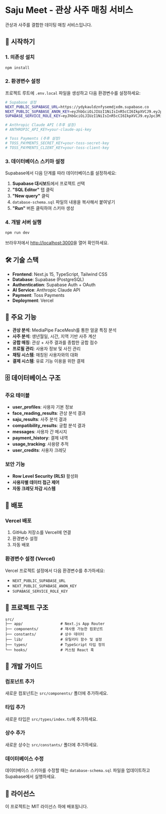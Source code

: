 # Saju Meet - 관상 사주 매칭 서비스

관상과 사주를 결합한 데이팅 매칭 서비스입니다.

## 🚀 시작하기

### 1. 의존성 설치
```bash
npm install
```

### 2. 환경변수 설정
프로젝트 루트에 `.env.local` 파일을 생성하고 다음 환경변수를 설정하세요:

```bash
# Supabase 설정
NEXT_PUBLIC_SUPABASE_URL=https://ydykauldznfysemdjxdm.supabase.co
NEXT_PUBLIC_SUPABASE_ANON_KEY=eyJhbGciOiJIUzI1NiIsInR5cCI6IkpXVCJ9.eyJpc3MiOiJzdXBhYmFzZSIsInJlZiI6InlkeWthdWxkem5meXNlbWRqeGRtIiwicm9sZSI6ImFub24iLCJpYXQiOjE3NTU3Mzk2MDksImV4cCI6MjA3MTMxNTYwOX0.cdQAFJA827Eiqlz7yH5Y54iBzkvGDsSS0G7ezCGpDTc
SUPABASE_SERVICE_ROLE_KEY=eyJhbGciOiJIUzI1NiIsInR5cCI6IkpXVCJ9.eyJpc3MiOiJzdXBhYmFzZSIsInJlZiI6InlkeWthdWxkem5meXNlbWRqeGRtIiwicm9sZSI6InNlcnZpY2Vfcm9sZSIsImlhdCI6MTc1NTczOTYwOSwiZXhwIjoyMDcxMzE1NjA5fQ.6JZFzYYBb_YA2yPB6wm5SZpgl75J_4K9gYV86fj0ck0

# Anthropic Claude API (추후 설정)
# ANTHROPIC_API_KEY=your-claude-api-key

# Toss Payments (추후 설정)
# TOSS_PAYMENTS_SECRET_KEY=your-toss-secret-key
# TOSS_PAYMENTS_CLIENT_KEY=your-toss-client-key
```

### 3. 데이터베이스 스키마 설정
Supabase에서 다음 단계를 따라 데이터베이스를 설정하세요:

1. **Supabase 대시보드**에서 프로젝트 선택
2. **"SQL Editor"** 탭 클릭
3. **"New query"** 클릭
4. `database-schema.sql` 파일의 내용을 복사해서 붙여넣기
5. **"Run"** 버튼 클릭하여 스키마 생성

### 4. 개발 서버 실행
```bash
npm run dev
```

브라우저에서 [http://localhost:3000](http://localhost:3000)을 열어 확인하세요.

## 🛠️ 기술 스택

- **Frontend**: Next.js 15, TypeScript, Tailwind CSS
- **Database**: Supabase (PostgreSQL)
- **Authentication**: Supabase Auth + OAuth
- **AI Service**: Anthropic Claude API
- **Payment**: Toss Payments
- **Deployment**: Vercel

## 📱 주요 기능

- **관상 분석**: MediaPipe FaceMesh를 통한 얼굴 특징 분석
- **사주 분석**: 생년월일, 시간, 지역 기반 사주 계산
- **궁합 매칭**: 관상 + 사주 결과를 종합한 궁합 점수
- **프로필 관리**: 사용자 정보 및 사진 관리
- **채팅 시스템**: 매칭된 사용자와의 대화
- **결제 시스템**: 유료 기능 이용을 위한 결제

## 🗄️ 데이터베이스 구조

### 주요 테이블
- **user_profiles**: 사용자 기본 정보
- **face_reading_results**: 관상 분석 결과
- **saju_results**: 사주 분석 결과
- **compatibility_results**: 궁합 분석 결과
- **messages**: 사용자 간 메시지
- **payment_history**: 결제 내역
- **usage_tracking**: 사용량 추적
- **user_credits**: 사용자 크레딧

### 보안 기능
- **Row Level Security (RLS)** 활성화
- **사용자별 데이터 접근 제어**
- **자동 크레딧 차감 시스템**

## 🚀 배포

### Vercel 배포
1. GitHub 저장소를 Vercel에 연결
2. 환경변수 설정
3. 자동 배포

### 환경변수 설정 (Vercel)
Vercel 프로젝트 설정에서 다음 환경변수를 추가하세요:
- `NEXT_PUBLIC_SUPABASE_URL`
- `NEXT_PUBLIC_SUPABASE_ANON_KEY`
- `SUPABASE_SERVICE_ROLE_KEY`

## 📁 프로젝트 구조

```
src/
├── app/                 # Next.js App Router
├── components/          # 재사용 가능한 컴포넌트
├── constants/           # 상수 데이터
├── lib/                 # 유틸리티 함수 및 설정
├── types/               # TypeScript 타입 정의
└── hooks/               # 커스텀 React 훅
```

## 🔧 개발 가이드

### 컴포넌트 추가
새로운 컴포넌트는 `src/components/` 폴더에 추가하세요.

### 타입 추가
새로운 타입은 `src/types/index.ts`에 추가하세요.

### 상수 추가
새로운 상수는 `src/constants/` 폴더에 추가하세요.

### 데이터베이스 수정
데이터베이스 스키마를 수정할 때는 `database-schema.sql` 파일을 업데이트하고 Supabase에서 실행하세요.

## 📄 라이선스

이 프로젝트는 MIT 라이선스 하에 배포됩니다.
